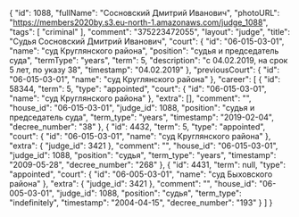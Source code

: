 {
    "id": 1088,
    "fullName": "Сосновский Дмитрий Иванович",
    "photoURL": "https://members2020by.s3.eu-north-1.amazonaws.com/judge_1088",
    "tags": [
        "criminal"
    ],
    "comment": "375223472055",
    "layout": "judge",
    "title": "Судья Сосновский Дмитрий Иванович",
    "court": {
        "id": "06-015-03-01",
        "name": "суд Круглянского района",
        "position": "судья и председатель суда",
        "termType": "years",
        "term": 5,
        "description": "c 04.02.2019, на срок 5 лет, по указу 38",
        "timestamp": "04.02.2019"
    },
    "previousCourt": {
        "id": "06-015-03-01",
        "name": "суд Круглянского района"
    },
    "career": [
        {
            "id": 58344,
            "term": 5,
            "type": "appointed",
            "court": {
                "id": "06-015-03-01",
                "name": "суд Круглянского района"
            },
            "extra": [],
            "comment": "",
            "house_id": "06-015-03-01",
            "judge_id": 1088,
            "position": "судья и председатель суда",
            "term_type": "years",
            "timestamp": "2019-02-04",
            "decree_number": "38"
        },
        {
            "id": 4432,
            "term": 5,
            "type": "appointed",
            "court": {
                "id": "06-015-03-01",
                "name": "суд Круглянского района"
            },
            "extra": {
                "judge_id": 3421
            },
            "comment": "",
            "house_id": "06-015-03-01",
            "judge_id": 1088,
            "position": "судья",
            "term_type": "years",
            "timestamp": "2009-05-28",
            "decree_number": "268"
        },
        {
            "id": 4431,
            "term": null,
            "type": "appointed",
            "court": {
                "id": "06-005-03-01",
                "name": "суд Быховского района"
            },
            "extra": {
                "judge_id": 3421
            },
            "comment": "",
            "house_id": "06-005-03-01",
            "judge_id": 1088,
            "position": "судья",
            "term_type": "indefinitely",
            "timestamp": "2004-04-15",
            "decree_number": "193"
        }
    ]
}
